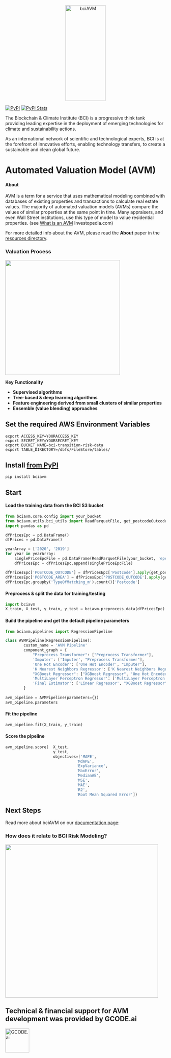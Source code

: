 <p align="center">
<img width=50% src="https://blockchainclimate.org/wp-content/uploads/2020/11/cropped-BCI_Logo_LR-400x333.png" alt="bciAVM" height="300"/>
</p>

[![PyPI](https://badge.fury.io/py/bciavm.svg?maxAge=2592000)](https://badge.fury.io/py/bciavm)
[![PyPI Stats](https://img.shields.io/badge/bciavm-avm-blue)](https://pypistats.org/packages/bciavm)

The Blockchain & Climate Institute (BCI) is a progressive think tank providing leading expertise in the deployment of emerging technologies for climate and sustainability actions. 

As an international network of scientific and technological experts, BCI is at the forefront of innovative efforts, enabling technology transfers, to create a sustainable and clean global future.

# Automated Valuation Model (AVM) 

#### About
AVM is a term for a service that uses mathematical modeling combined with databases of existing properties and transactions to calculate real estate values. 
The majority of automated valuation models (AVMs) compare the values of similar properties at the same point in time. 
Many appraisers, and even Wall Street institutions, use this type of model to value residential properties. (see [What is an AVM](https://www.investopedia.com/terms/a/automated-valuation-model.asp) Investopedia.com)

For more detailed info about the AVM, please read the **About** paper in the [resources directory](https://github.com/gcode-ai/bciavm/blob/4e0816b25dae021629e406194a72d3d805faecf0/resources/2021-BCI-AVM-About.pdf).

### Valuation Process
<img src="https://github.com/gcode-ai/bciavm/blob/main/resources/valuation_process_updated.png" height="360" >

**Key Functionality**

* **Supervised algorithms** 
* **Tree-based & deep learning algorithms** 
* **Feature engineering derived from small clusters of similar properties** 
* **Ensemble (value blending) approaches** 

## Set the required AWS Environment Variables
```shell
export ACCESS_KEY=YOURACCESS_KEY
export SECRET_KEY=YOURSECRET_KEY
export BUCKET_NAME=bci-transition-risk-data
export TABLE_DIRECTORY=/dbfs/FileStore/tables/
```

## Install [from PyPI](https://pypi.org/project/bciavm/)
```shell
pip install bciavm
```

## Start

#### Load the training data from the BCI S3 bucket
```python
from bciavm.core.config import your_bucket
from bciavm.utils.bci_utils import ReadParquetFile, get_postcodeOutcode_from_postcode, get_postcodeArea_from_outcode, drop_outliers, preprocess_data
import pandas as pd

dfPricesEpc = pd.DataFrame()
dfPrices = pd.DataFrame()

yearArray = ['2020', '2019']
for year in yearArray:
    singlePriceEpcFile = pd.DataFrame(ReadParquetFile(your_bucket, 'epc_price_data/byDate/2021-02-04/parquet/' + year))
    dfPricesEpc = dfPricesEpc.append(singlePriceEpcFile)

dfPricesEpc['POSTCODE_OUTCODE'] = dfPricesEpc['Postcode'].apply(get_postcodeOutcode_from_postcode)
dfPricesEpc['POSTCODE_AREA'] = dfPricesEpc['POSTCODE_OUTCODE'].apply(get_postcodeArea_from_outcode)
dfPricesEpc.groupby('TypeOfMatching_m').count()['Postcode']
```


#### Preprocess & split the data for training/testing
```python
import bciavm
X_train, X_test, y_train, y_test = bciavm.preprocess_data(dfPricesEpc)
```

#### Build the pipeline and get the default pipeline parameters
```python
from bciavm.pipelines import RegressionPipeline

class AVMPipeline(RegressionPipeline):
        custom_name = 'AVM Pipeline'
        component_graph = {
            "Preprocess Transformer": ["Preprocess Transformer"],
            'Imputer': ['Imputer', "Preprocess Transformer"],
            'One Hot Encoder': ['One Hot Encoder', "Imputer"],
            'K Nearest Neighbors Regressor': ['K Nearest Neighbors Regressor', 'One Hot Encoder'],
            "XGBoost Regressor": ["XGBoost Regressor", 'One Hot Encoder'],
            'MultiLayer Perceptron Regressor': ['MultiLayer Perceptron Regressor',  'One Hot Encoder'],
            'Final Estimator': ['Linear Regressor', "XGBoost Regressor", 'MultiLayer Perceptron Regressor', 'K Nearest Neighbors Regressor']
        }
    
avm_pipeline = AVMPipeline(parameters={})
avm_pipeline.parameters
```


#### Fit the pipeline
```python
avm_pipeline.fit(X_train, y_train)
```


#### Score the pipeline
```python
avm_pipeline.score(  X_test, 
                     y_test, 
                     objectives=['MAPE',
                               'MdAPE',
                               'ExpVariance',
                               'MaxError',
                               'MedianAE',
                               'MSE',
                               'MAE',
                               'R2',
                               'Root Mean Squared Error'])
```


## Next Steps
Read more about bciAVM on our [documentation page](https://blockchainclimate.org/thought-leadership/#blog):

### How does it relate to BCI Risk Modeling?
<img src="resources/bci_flowchart_2.png" height="480" >


## Technical & financial support for AVM development was provided by GCODE.ai
<a href="https://www.gcode.ai">
    <img src="https://staticfiles-img.s3.amazonaws.com/avm/gcode_logo.png" alt="GCODE.ai"  height="75"/>
</a>

